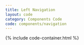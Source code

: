 ```yaml
---
title: Left Navigation
layout: code
category: Components Code
code: components/navigation
---
```


{% include code-container.html %}
